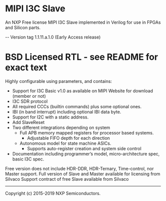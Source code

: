 # MIPI I3C Slave

An NXP Free license MIPI I3C Slave implemented in Verilog for use in FPGAs and Silicon parts.

-- Version tag 1.1.11.a.1.0 (Early Access release)

# BSD Licensed RTL - see README for exact text

Highly configurable using parameters, and contains:

- Support for I3C Basic v1.0 as available on MIPI Website for download (member or not)
- I3C SDR protocol
- All required CCCs (builtin commands) plus some optional ones.
- IBI (in band interrupt) including optional IBI data byte.
- Support for I2C with a static address.
- Add SlaveReset
- Two different integrations depending on system
  - Full APB memory mapped registers for processor based systems.
    - Adjustable FIFO depth for each direction
  - Autonomous model for state machine ASICs.
    - Supports auto-register creation and system side control
- Documentation including programmer’s model, micro-architecture spec, basic I3C spec.

Free version does not include HDR-DDR, HDR-Ternary, Time-control, nor Master support.
Full version of Slave and Master available for licensing from Silvaco
Support contract of free Slave available from Silvaco

---
Copyright (c) 2015-2019 NXP Semiconductors.
